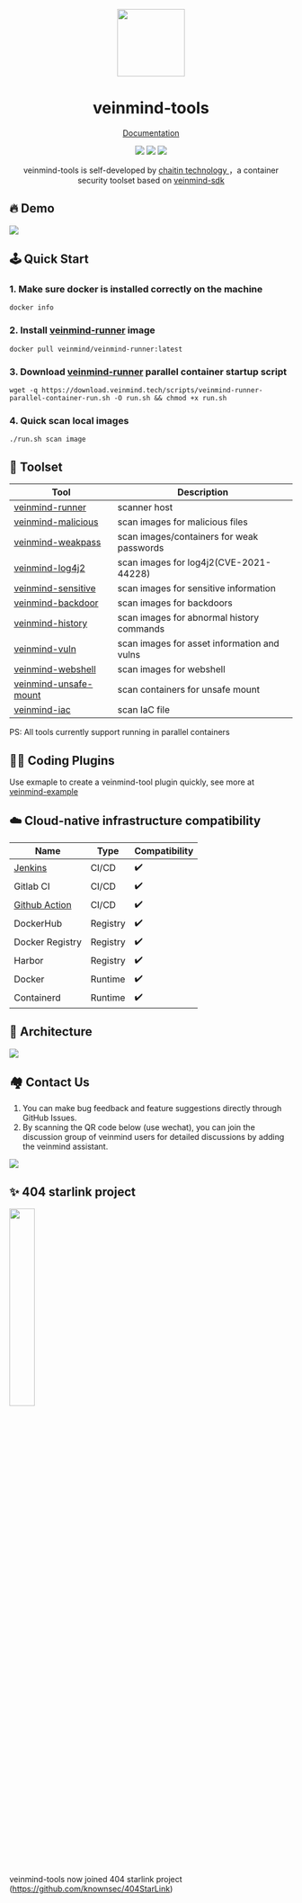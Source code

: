 <p align="center">
  <img src="https://dinfinite.oss-cn-beijing.aliyuncs.com/image/20220428154824.png" width="120">
</p>
<h1 align="center"> veinmind-tools </h1>
<p align="center">
  <a href="https://veinmind.chaitin.com/docs/">Documentation</a> 
</p>

<p align="center">
<img src="https://img.shields.io/github/v/release/chaitin/veinmind-tools.svg" />
<img src="https://img.shields.io/github/release-date/chaitin/veinmind-tools.svg?color=blue&label=update" />
<img src="https://img.shields.io/badge/go report-A+-brightgreen.svg" />

<p align="center"> veinmind-tools is self-developed by <a href="https://www.chaitin.cn/en/"> chaitin technology </a>，a container security toolset based on <a href="https://github.com/chaitin/libveinmind">veinmind-sdk</a>  </p>
</p>

## 🔥 Demo

![](https://dinfinite.oss-cn-beijing.aliyuncs.com/image/20220415144819.gif)

## 🕹️ Quick Start

### 1. Make sure docker is installed correctly on the machine

```
docker info
```

### 2. Install [veinmind-runner](https://github.com/chaitin/veinmind-tools/tree/master/veinmind-runner) image

```
docker pull veinmind/veinmind-runner:latest
```

### 3. Download [veinmind-runner](https://github.com/chaitin/veinmind-tools/tree/master/veinmind-runner) parallel container startup script

```
wget -q https://download.veinmind.tech/scripts/veinmind-runner-parallel-container-run.sh -O run.sh && chmod +x run.sh
```

### 4. Quick scan local images

```
./run.sh scan image
```

## 🔨 Toolset

| Tool                                                                 | Description                                 | 
|----------------------------------------------------------------------|---------------------------------------------|
| [veinmind-runner](veinmind-runner/README.en.md)                      | scanner host                                |
| [veinmind-malicious](plugins/go/veinmind-malicious/README.en.md)     | scan images for malicious files             |
| [veinmind-weakpass](plugins/go/veinmind-weakpass/README.en.md)       | scan images/containers for weak passwords   |
| [veinmind-log4j2](plugins/go/veinmind-log4j2/README.en.md)           | scan images for log4j2(CVE-2021-44228)      |
| [veinmind-sensitive](plugins/python/veinmind-sensitive/README.en.md) | scan images for sensitive information       |
| [veinmind-backdoor](plugins/python/veinmind-backdoor/README.en.md)   | scan images for backdoors                   |
| [veinmind-history](plugins/python/veinmind-history/README.en.md)     | scan images for abnormal history commands   |
| [veinmind-vuln](plugins/go/veinmind-vuln/README.en.md)             | scan images for asset information and vulns |
| [veinmind-webshell](plugins/go/veinmind-webshell)                    | scan images for webshell                    |
| [veinmind-unsafe-mount](plugins/go/veinmind-unsafe-mount)            | scan containers for unsafe mount            |
| [veinmind-iac](plugins/go/veinmind-iac)                              | scan IaC file                               |

PS: All tools currently support running in parallel containers

## 🧑‍💻 Coding Plugins

Use exmaple to create a veinmind-tool plugin quickly, see more at [veinmind-example](example/README.en.md)

## ☁️ Cloud-native infrastructure compatibility

| Name | Type | Compatibility |
|------|------|----------|
| [Jenkins](https://github.com/chaitin/veinmind-jenkins)  | CI/CD | ✔️ |
| Gitlab CI | CI/CD | ✔️ |
| [Github Action](https://github.com/chaitin/veinmind-action) | CI/CD | ✔️ |
| DockerHub | Registry | ✔️ |
| Docker Registry | Registry | ✔️ |
| Harbor | Registry | ✔️ |
| Docker | Runtime | ✔️ |
| Containerd | Runtime | ✔️ |

## 🛴 Architecture
![](docs/architecture.png)

## 🏘️ Contact Us

1. You can make bug feedback and feature suggestions directly through GitHub Issues.
2. By scanning the QR code below (use wechat), you can join the discussion group of veinmind users for detailed
   discussions by adding the veinmind assistant.

![](docs/veinmind-group-qrcode.jpg)

## ✨ 404 starlink project

<img src="https://github.com/knownsec/404StarLink-Project/raw/master/logo.png" width="30%">

veinmind-tools now joined 404 starlink project (https://github.com/knownsec/404StarLink)
